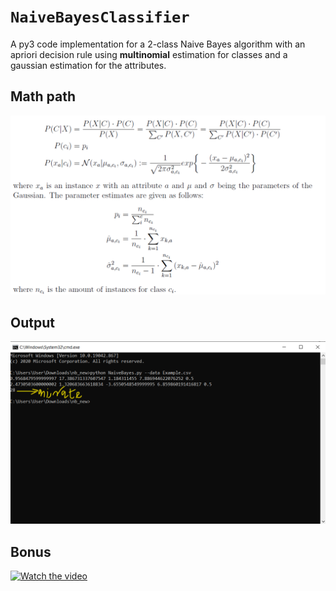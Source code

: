 # `NaiveBayesClassifier`
A py3 code implementation for a 2-class Naive Bayes algorithm with an apriori decision rule using **multinomial** estimation for classes and a gaussian estimation for the attributes.

## Math path
![Formula](https://github.com/ranjiGT/NaiveBayesClassifier/blob/main/mathpath2.png)


## Output 
![OP2](https://github.com/ranjiGT/NaiveBayesClassifier/blob/main/op2.png)

## Bonus
[![Watch the video](https://img.youtube.com/vi/AkPSgAh3q4g/maxresdefault.jpg)](https://youtu.be/AkPSgAh3q4g)
